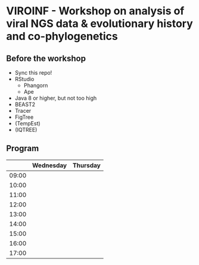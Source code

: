 # VIROINF - Workshop on analysis of viral NGS data & evolutionary history and co-phylogenetics

## Before the workshop

- Sync this repo!
- RStudio
	- Phangorn
	- Ape
- Java 8 or higher, but not too high
- BEAST2
- Tracer
- FigTree
- (TempEst)
- (IQTREE)


## Program

|      | Wednesday | Thursday |
|------|-----------|----------|
|09:00 |           |          |
|10:00 |           |          |
|11:00 |           |          |
|12:00 |           |          |
|13:00 |           |          |
|14:00 |           |          |
|15:00 |           |          |
|16:00 |           |          |
|17:00 |           |          |

